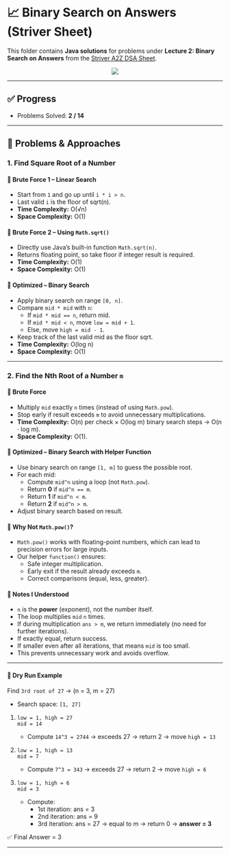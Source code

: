 # 📈 Binary Search on Answers (Striver Sheet)

This folder contains **Java solutions** for problems under **Lecture 2: Binary Search on Answers** from the [Striver A2Z DSA Sheet](https://takeuforward.org/interviews/strivers-sde-sheet-top-coding-interview-problems/).

<p align="center">
  <img src="https://img.shields.io/badge/Binary%20Search%20on%20Answers-2%2F14-yellow?style=for-the-badge" />
</p>

---

## ✅ Progress
- Problems Solved: **2 / 14**

---

## 📌 Problems & Approaches

### 1. Find Square Root of a Number

#### 🔹 Brute Force 1 – Linear Search
- Start from `1` and go up until `i * i > n`.  
- Last valid `i` is the floor of sqrt(n).  
- **Time Complexity:** O(√n)  
- **Space Complexity:** O(1)  

#### 🔹 Brute Force 2 – Using `Math.sqrt()`
- Directly use Java’s built-in function `Math.sqrt(n)`.  
- Returns floating point, so take floor if integer result is required.  
- **Time Complexity:** O(1)  
- **Space Complexity:** O(1)  

#### 🔹 Optimized – Binary Search
- Apply binary search on range `[0, n]`.  
- Compare `mid * mid` with `n`:  
  - If `mid * mid == n`, return mid.  
  - If `mid * mid < n`, move `low = mid + 1`.  
  - Else, move `high = mid - 1`.  
- Keep track of the last valid mid as the floor sqrt.  
- **Time Complexity:** O(log n)  
- **Space Complexity:** O(1)  

---

### 2. Find the Nth Root of a Number `m`

#### 🔹 Brute Force
- Multiply `mid` exactly `n` times (instead of using `Math.pow`).  
- Stop early if result exceeds `m` to avoid unnecessary multiplications.  
- **Time Complexity:** O(n) per check × O(log m) binary search steps → O(n · log m).  
- **Space Complexity:** O(1).  

#### 🔹 Optimized – Binary Search with Helper Function
- Use binary search on range `[1, m]` to guess the possible root.  
- For each mid:  
  - Compute `mid^n` using a loop (not `Math.pow`).  
  - Return **0** if `mid^n == m`.  
  - Return **1** if `mid^n < m`.  
  - Return **2** if `mid^n > m`.  
- Adjust binary search based on result.  

#### 🔹 Why Not `Math.pow()`?
- `Math.pow()` works with floating-point numbers, which can lead to precision errors for large inputs.  
- Our helper `function()` ensures:  
  - Safe integer multiplication.  
  - Early exit if the result already exceeds `m`.  
  - Correct comparisons (equal, less, greater).  

#### 🔹 Notes I Understood
- `n` is the **power** (exponent), not the number itself.  
- The loop multiplies `mid` `n` times.  
- If during multiplication `ans > m`, we return immediately (no need for further iterations).  
- If exactly equal, return success.  
- If smaller even after all iterations, that means `mid` is too small.  
- This prevents unnecessary work and avoids overflow.  

---

#### 📝 Dry Run Example

Find `3rd root of 27` → (n = 3, m = 27)

- Search space: `[1, 27]`

1. `low = 1, high = 27`  
   `mid = 14`  
   - Compute `14^3 = 2744` → exceeds 27 → return 2 → move `high = 13`

2. `low = 1, high = 13`  
   `mid = 7`  
   - Compute `7^3 = 343` → exceeds 27 → return 2 → move `high = 6`

3. `low = 1, high = 6`  
   `mid = 3`  
   - Compute:  
     - 1st iteration: ans = 3  
     - 2nd iteration: ans = 9  
     - 3rd iteration: ans = 27 → equal to m → return 0 → **answer = 3**

✅ Final Answer = 3

---

